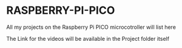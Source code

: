 # RASPBERRY-PI-PICO
All my projects on the Raspberry Pi PICO microcotroller will list here

The Link for the videos will be available in the Project folder itself
